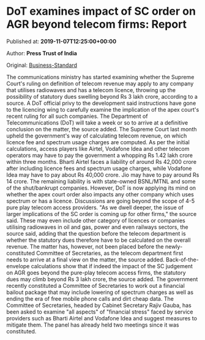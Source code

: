 
# DoT examines impact of SC order on AGR beyond telecom firms: Report

Published at: **2019-11-07T12:25:00+00:00**

Author: **Press Trust of India**

Original: [Business-Standard](https://www.business-standard.com/article/pti-stories/dot-mulls-impact-of-sc-order-on-agr-beyond-telcos-119110701222_1.html)

The communications ministry has started examining whether the Supreme Court's ruling on definition of telecom revenue may apply to any company that utilises radiowaves and has a telecom licence, throwing up the possibility of statutory dues swelling beyond Rs 3 lakh crore, according to a source.
A DoT official privy to the development said instructions have gone to the licencing wing to carefully examine the implication of the apex court's recent ruling for all such companies.
The Department of Telecommunications (DoT) will take a week or so to arrive at a definitive conclusion on the matter, the source added.
The Supreme Court last month upheld the government's way of calculating telecom revenue, on which licence fee and spectrum usage charges are computed.
As per the initial calculations, access players like Airtel, Vodafone Idea and other telecom operators may have to pay the government a whopping Rs 1.42 lakh crore within three months.
Bharti Airtel faces a liability of around Rs 42,000 crore after including licence fees and spectrum usage charges, while Vodafone Idea may have to pay about Rs 40,000 crore. Jio may have to pay around Rs 14 crore. The remaining liability is with state-owned BSNL/MTNL and some of the shut/bankrupt companies.
However, DoT is now applying its mind on whether the apex court order also impacts any other company which uses spectrum or has a licence. Discussions are going beyond the scope of 4-5 pure play telecom access providers.
"As we dwell deeper, the issue of larger implications of the SC order is coming up for other firms," the source said.
These may even include other category of licences or companies utilising radiowaves in oil and gas, power and even railways sectors, the source said, adding that the question before the telecom department is whether the statutory dues therefore have to be calculated on the overall revenue.
The matter has, however, not been placed before the newly-constituted Committee of Secretaries, as the telecom department first needs to arrive at a final view on the matter, the source added.
Back-of-the-envelope calculations show that if indeed the impact of the SC judgement on AGR goes beyond the pure-play telecom access firms, the statutory dues may climb beyond Rs 3 lakh crore, the source added.
The government recently constituted a Committee of Secretaries to work out a financial bailout package that may include lowering of spectrum charges as well as ending the era of free mobile phone calls and dirt cheap data.
The Committee of Secretaries, headed by Cabinet Secretary Rajiv Gauba, has been asked to examine "all aspects" of "financial stress" faced by service providers such as Bharti Airtel and Vodafone Idea and suggest measures to mitigate them. The panel has already held two meetings since it was constituted.
